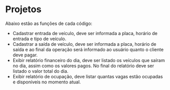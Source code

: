 # Projetos

Abaixo estão as funções de cada código:
- Cadastrar entrada de veículo, deve ser informada a placa, horário de entrada e tipo
de veículo.
- Cadastrar a saída de veículo, deve ser informada a placa, horário de saída e ao final
da operação será informado ao usuário quanto o cliente deve pagar.
- Exibir relatório financeiro do dia, deve ser listado os veículos que saíram no dia,
assim como os valores pagos. No final do relatório deve ser listado o valor total do
dia.
- Exibir relatório de ocupação, deve listar quantas vagas estão ocupadas e disponíveis
no momento atual.
